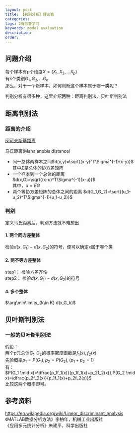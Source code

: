 ```yaml
---
layout: post
title: 【判别分析】理论篇
categories:
tags: 2有监督学习
keywords: model evaluation
description:
order: 
---
```



## 问题介绍
每个样本有p个维度$X=(X_1,X_2,...X_p)$  
有k个类别$G_1,G_2,...G_k$  
那么，对于一个新样本，如何判断这个样本属于哪一类呢？


判别分析有很多种，这里介绍两种：距离判别法、贝叶斯判别法

## 距离判别法
### 距离的介绍
[闵可夫斯基距离](http://www.guofei.site/2017/06/04/distance.html#title15)  


马氏距离(Mahalanobis distance)  
- 同一总体两样本之间$d(x,y)=\sqrt{(x-y)^T\Sigma^{-1}(x-y)}$  
其中$\Sigma$是总体的协方差矩阵  
- 一个样本到一个总体的距离  
$d(x,G)=\sqrt{(x-u)^T\Sigma^{-1}(x-u)}$  
其中，$u=EG$  
- 两个等协方差矩阵的总体之间的距离
$d(G_1,G_2)=\sqrt{(u_1-u_2)^T\Sigma^{-1}(u_1-u_2)}$  


### 判别
定义马氏距离后，判别方法就不难想出
#### 1. 两个同方差整体
检验$d(x,G_1)-d(x,G_2)$的符号，便可以确定x属于哪个类
#### 2. 两不等方差整体
step1： 检验方差齐性  
step2： 检验$d(x,G_1)-d(x,G_2)$的符号  
#### 4. 多个整体
$\arg\min\limits_{k\in K} d(x,G_k)$  


## 贝叶斯判别法
### 一般的贝叶斯判别法
假设：  
两个p元总体$G_1,G_2$的概率密度函数是$f_1(x),f_2(x)$  
先验概率$p_1=P(G_1),p_2=P(G_2), (p_1+p_2=1)$  
有：  
$P(G_1 \mid x)=\dfrac{p_1f_1(x)}{p_1f_1(x)+p_2f_2(x)},P(G_2 \mid x)=\dfrac{p_2f_2(x)}{p_1f_1(x)+p_2f_2(x)}$  
比较这两个概率即可。


## 参考资料

https://en.wikipedia.org/wiki/Linear_discriminant_analysis  
《MATLAB数据分析方法》李柏年，机械工业出版社  
《应用多元统计分析》朱建平，科学出版社  
